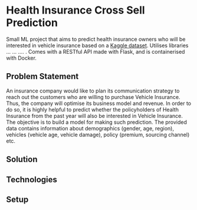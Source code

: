 # Health Insurance Cross Sell Prediction

Small ML project that aims to predict health insurance owners who will be interested in vehicle insurance based on a <a href="https://www.kaggle.com/anmolkumar/health-insurance-cross-sell-prediction">Kaggle dataset</a>. Utilises libraries ... ... .... . Comes with a RESTful API made with Flask, and is containerised with Docker.

## Problem Statement

An insurance company would like to plan its communication strategy to reach out the customers who are willing to purchase Vehicle Insurance. Thus, the company will optimise its business model and revenue. In order to do so, it is highly helpful to predict whether the policyholders of Health Insurance from the past year will also be interested in Vehicle Insurance. The objective is to build a model for making such prediction. The provided data contains information about demographics (gender, age, region), vehicles (vehicle age, vehicle damage), policy (premium, sourcing channel) etc.

## Solution

## Technologies

## Setup
